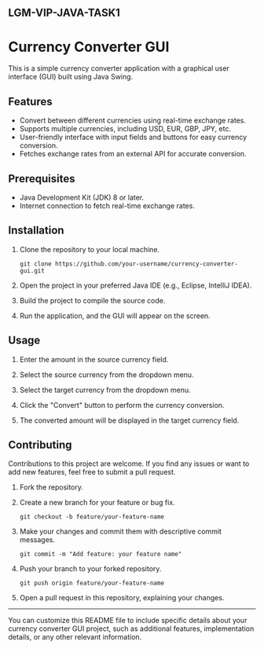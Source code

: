 ## LGM-VIP-JAVA-TASK1

# Currency Converter GUI

This is a simple currency converter application with a graphical user interface (GUI) built using Java Swing.

## Features

- Convert between different currencies using real-time exchange rates.
- Supports multiple currencies, including USD, EUR, GBP, JPY, etc.
- User-friendly interface with input fields and buttons for easy currency conversion.
- Fetches exchange rates from an external API for accurate conversion.

## Prerequisites

- Java Development Kit (JDK) 8 or later.
- Internet connection to fetch real-time exchange rates.

## Installation

1. Clone the repository to your local machine.
   ```
   git clone https://github.com/your-username/currency-converter-gui.git
   ```

2. Open the project in your preferred Java IDE (e.g., Eclipse, IntelliJ IDEA).

3. Build the project to compile the source code.

4. Run the application, and the GUI will appear on the screen.

## Usage

1. Enter the amount in the source currency field.

2. Select the source currency from the dropdown menu.

3. Select the target currency from the dropdown menu.

4. Click the "Convert" button to perform the currency conversion.

5. The converted amount will be displayed in the target currency field.

## Contributing

Contributions to this project are welcome. If you find any issues or want to add new features, feel free to submit a pull request.

1. Fork the repository.

2. Create a new branch for your feature or bug fix.
   ```
   git checkout -b feature/your-feature-name
   ```

3. Make your changes and commit them with descriptive commit messages.
   ```
   git commit -m "Add feature: your feature name"
   ```

4. Push your branch to your forked repository.
   ```
   git push origin feature/your-feature-name
   ```

5. Open a pull request in this repository, explaining your changes.

---

You can customize this README file to include specific details about your currency converter GUI project, such as additional features, implementation details, or any other relevant information.
